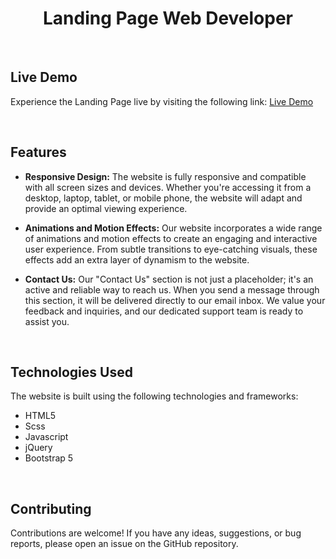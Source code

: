 <h1 align="center">Landing Page Web Developer</h1>

<br>

## Live Demo
Experience the Landing Page live by visiting the following link: [Live Demo](https://eng-mohammad-mousa.github.io/Landing_Page_Developer/)

<br>


## Features

- **Responsive Design:** The website is fully responsive and compatible with all screen sizes and devices. Whether you're accessing it from a desktop, laptop, tablet, or mobile phone, the website will adapt and provide an optimal viewing experience.

- **Animations and Motion Effects:** Our website incorporates a wide range of animations and motion effects to create an engaging and interactive user experience. From subtle transitions to eye-catching visuals, these effects add an extra layer of dynamism to the website.

- **Contact Us:** Our "Contact Us" section is not just a placeholder; it's an active and reliable way to reach us. When you send a message through this section, it will be delivered directly to our email inbox. We value your feedback and inquiries, and our dedicated support team is ready to assist you.

  
<br>

## Technologies Used

The website is built using the following technologies and frameworks:

- HTML5
- Scss
- Javascript
- jQuery
- Bootstrap 5

<br>

## Contributing

Contributions are welcome! If you have any ideas, suggestions, or bug reports, please open an issue on the GitHub repository.

